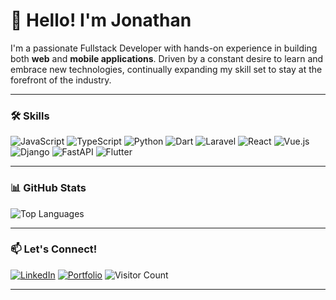 # 👋 Hello! I'm Jonathan

I'm a passionate Fullstack Developer with hands-on experience in building both **web** and **mobile applications**. Driven by a constant desire to learn and embrace new technologies, continually expanding my skill set to stay at the forefront of the industry.

---

### 🛠️ Skills
<p align="left">
  <img src="https://img.shields.io/badge/JavaScript-F7DF1E?style=for-the-badge&logo=javascript&logoColor=black" alt="JavaScript" />
  <img src="https://img.shields.io/badge/TypeScript-007ACC?style=for-the-badge&logo=typescript&logoColor=white" alt="TypeScript" />
  <img src="https://img.shields.io/badge/Python-3776AB?style=for-the-badge&logo=python&logoColor=white" alt="Python" />
  <img src="https://img.shields.io/badge/Dart-0175C2?style=for-the-badge&logo=dart&logoColor=white" alt="Dart" />
  <img src="https://img.shields.io/badge/Laravel-FF2D20?style=for-the-badge&logo=laravel&logoColor=white" alt="Laravel" />
  <img src="https://img.shields.io/badge/React-61DAFB?style=for-the-badge&logo=react&logoColor=black" alt="React" />
  <img src="https://img.shields.io/badge/Vue.js-4FC08D?style=for-the-badge&logo=vue-dot-js&logoColor=white" alt="Vue.js" />
  <img src="https://img.shields.io/badge/Django-092E20?style=for-the-badge&logo=django&logoColor=white" alt="Django" />
  <img src="https://img.shields.io/badge/FastAPI-009688?style=for-the-badge&logo=fastapi&logoColor=white" alt="FastAPI" />  
  <img src="https://img.shields.io/badge/Flutter-02569B?style=for-the-badge&logo=flutter&logoColor=white" alt="Flutter" />
</p>

---

### 📊 GitHub Stats
![Top Languages](https://github-readme-stats.vercel.app/api/top-langs/?username=JaceJS&layout=compact&theme=radical)

---

### 📫 Let's Connect!
[![LinkedIn](https://img.shields.io/badge/LinkedIn-Connect-blue?logo=linkedin)](https://www.linkedin.com/in/jonathansalendah)
[![Portfolio](https://img.shields.io/badge/Portfolio-Visit-lightgrey)](https://jonathan-salendah.vercel.app/)
![Visitor Count](https://hits.dwyl.com/JaceJS/JaceJS.svg)

---


